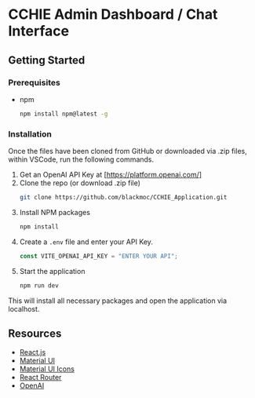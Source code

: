 # CCHIE Admin Dashboard / Chat Interface

## Getting Started

### Prerequisites

- npm
  ```sh
  npm install npm@latest -g
  ```

### Installation

Once the files have been cloned from GitHub or downloaded via .zip files, within VSCode, run the following commands.

1. Get an OpenAI API Key at [https://platform.openai.com/]
2. Clone the repo (or download .zip file)
   ```sh
   git clone https://github.com/blackmoc/CCHIE_Application.git
   ```
3. Install NPM packages
   ```sh
   npm install
   ```
4. Create a `.env` file and enter your API Key.
   ```js
   const VITE_OPENAI_API_KEY = "ENTER YOUR API";
   ```
5. Start the application
   ```sh
   npm run dev
   ```

This will install all necessary packages and open the application via localhost.

## Resources

- [React.js](https://react.dev/)
- [Material UI](https://mui.com/material-ui/getting-started/)
- [Material UI Icons](https://mui.com/material-ui/material-icons/)
- [React Router](https://reactrouter.com/en/main)
- [OpenAI](https://openai.com/)
